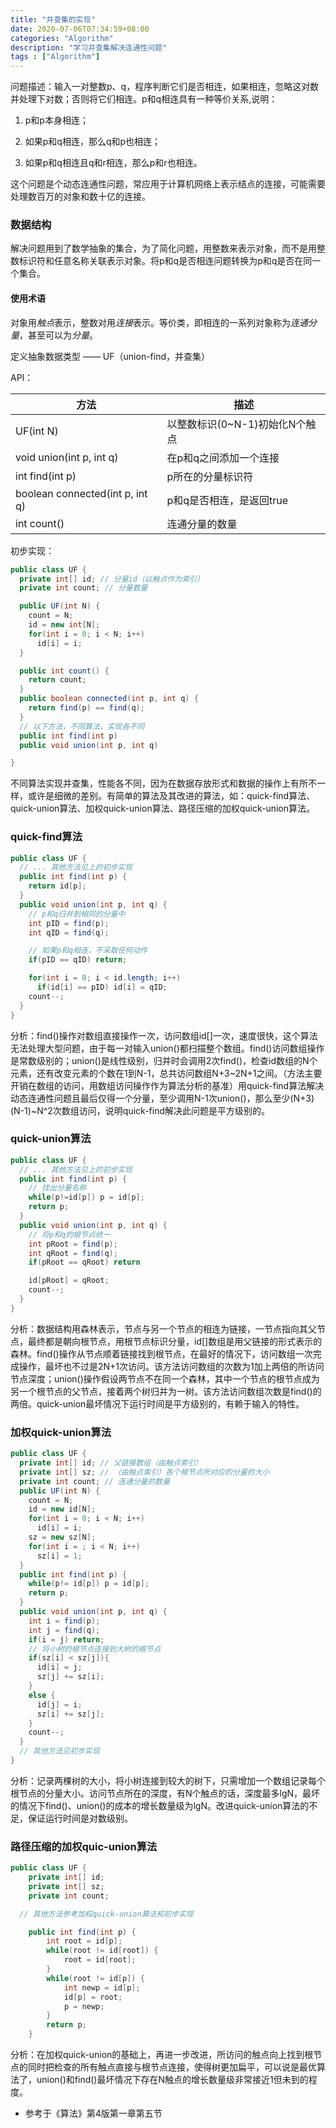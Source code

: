 ```yaml
---
title: "并查集的实现"
date: 2020-07-06T07:34:59+08:00
categories: "Algorithm"
description: "学习并查集解决连通性问题"
tags : ["Algorithm"]
---
```



问题描述：输入一对整数p、q，程序判断它们是否相连，如果相连，忽略这对数并处理下对数；否则将它们相连。p和q相连具有一种等价关系,说明：

1. p和p本身相连；

2. 如果p和q相连，那么q和p也相连；

3. 如果p和q相连且q和r相连，那么p和r也相连。

这个问题是个动态连通性问题，常应用于计算机网络上表示结点的连接，可能需要处理数百万的对象和数十亿的连接。

### 数据结构

解决问题用到了数学抽象的集合，为了简化问题，用整数来表示对象，而不是用整数标识符和任意名称关联表示对象。将p和q是否相连问题转换为p和q是否在同一个集合。

#### 使用术语

对象用*触点*表示，整数对用*连接*表示。等价类，即相连的一系列对象称为*连通分量*，甚至可以为*分量*。

定义抽象数据类型 —— UF（union-find，并查集）

API：

|方法|描述|
|--|--|
|UF(int N)|以整数标识(0~N-1)初始化N个触点|
|void union(int p, int q)|在p和q之间添加一个连接|
|int find(int p)|p所在的分量标识符|
|boolean connected(int p, int q)|p和q是否相连，是返回true|
|int count()|连通分量的数量|

初步实现：

```java
public class UF {
  private int[] id; // 分量id（以触点作为索引）
  private int count; // 分量数量

  public UF(int N) {
    count = N;
    id = new int[N];
    for(int i = 0; i < N; i++)
      id[i] = i;
  }

  public int count() {
    return count;
  }
  public boolean connected(int p, int q) {
    return find(p) == find(q);
  }
  // 以下方法，不同算法，实现各不同
  public int find(int p)
  public void union(int p, int q)

}
```

不同算法实现并查集，性能各不同，因为在数据存放形式和数据的操作上有所不一样，或许是细微的差别。有简单的算法及其改进的算法，如：quick-find算法、quick-union算法、加权quick-union算法、路径压缩的加权quick-union算法。

### quick-find算法

```java
public class UF {
  // ... 其他方法见上的初步实现
  public int find(int p) {
    return id[p];
  }
  public void union(int p, int q) {
    // p和q归并到相同的分量中
    int pID = find(p);
    int qID = find(q);

    // 如果p和q相连，不采取任何动作
    if(pID == qID) return;

    for(int i = 0; i < id.length; i++)
      if(id[i] == pID) id[i] = qID;
    count--;
  }
}
```

分析：find()操作对数组直接操作一次，访问数组id[]一次，速度很快，这个算法无法处理大型问题，由于每一对输入union()都扫描整个数组。find()访问数组操作是常数级别的；union()是线性级别，归并时会调用2次find()，检查id数组的N个元素，还有改变元素的个数在1到N-1，总共访问数组N+3~2N+1之间。（方法主要开销在数组的访问，用数组访问操作作为算法分析的基准）用quick-find算法解决动态连通性问题且最后仅得一个分量，至少调用N-1次union()，那么至少(N+3)(N-1)~N^2次数组访问，说明quick-find解决此问题是平方级别的。

### quick-union算法

```java
public class UF {
  // ... 其他方法见上的初步实现
  public int find(int p) {
    // 找出分量名称
    while(p!=id[p]) p = id[p];
    return p;
  }
  public void union(int p, int q) {
    // 将p和q的根节点统一
    int pRoot = find(p);
    int qRoot = find(q);
    if(pRoot == qRoot) return

    id[pRoot] = qRoot;
    count--;
  }
}
```

分析：数据结构用森林表示，节点与另一个节点的相连为链接，一节点指向其父节点，最终都是朝向根节点，用根节点标识分量，id[]数组是用父链接的形式表示的森林。find()操作从节点顺着链接找到根节点，在最好的情况下，访问数组一次完成操作，最坏也不过是2N+1次访问。该方法访问数组的次数为1加上两倍的所访问节点深度；union()操作假设两节点不在同一个森林，其中一个节点的根节点成为另一个根节点的父节点，接着两个树归并为一树。该方法访问数组次数是find()的两倍。quick-union最坏情况下运行时间是平方级别的，有赖于输入的特性。

### 加权quick-union算法

```java
public class UF {
  private int[] id; // 父链接数组（由触点索引）
  private int[] sz; // （由触点索引）各个根节点所对应的分量的大小
  private int count; // 连通分量的数量
  public UF(int N) {
    count = N;
    id = new id[N];
    for(int i = 0; i < N; i++)
      id[i] = i;
    sz = new sz[N];
    for(int i = ; i < N; i++)
      sz[i] = 1;
  }
  public int find(int p) {
    while(p!= id[p]) p = id[p];
    return p;
  }
  public void union(int p, int q) {
    int i = find(p);
    int j = find(q);
    if(i = j) return;
    // 将小树的根节点连接到大树的根节点
    if(sz[i] < sz[j]){
      id[i] = j;
      sz[j] += sz[i];
    }
    else {
      id[j] = i;
      sz[i] += sz[j];
    }
    count--;
  }
  // 其他方法见初步实现
}
```

分析：记录两棵树的大小，将小树连接到较大的树下，只需增加一个数组记录每个根节点的分量大小。访问节点所在的深度，有N个触点的话，深度最多lgN，最坏的情况下find()、union()的成本的增长数量级为lgN。改进quick-union算法的不足，保证运行时间是对数级别。

### 路径压缩的加权quic-union算法
```java
public class UF {
	private int[] id;
	private int[] sz;
	private int count;

  // 其他方法参考加权quick-union算法和初步实现

	public int find(int p) {
		int root = id[p];
		while(root != id[root]) {
			root = id[root];
		}
		while(root != id[p]) {
			int newp = id[p];
			id[p] = root;
			p = newp;
		}
		return p;
	}

```

分析：在加权quick-union的基础上，再进一步改进，所访问的触点向上找到根节点的同时把检查的所有触点直接与根节点连接，使得树更加扁平，可以说是最优算法了，union()和find()最坏情况下存在N触点的增长数量级非常接近1但未到的程度。


* 参考于《算法》第4版第一章第五节